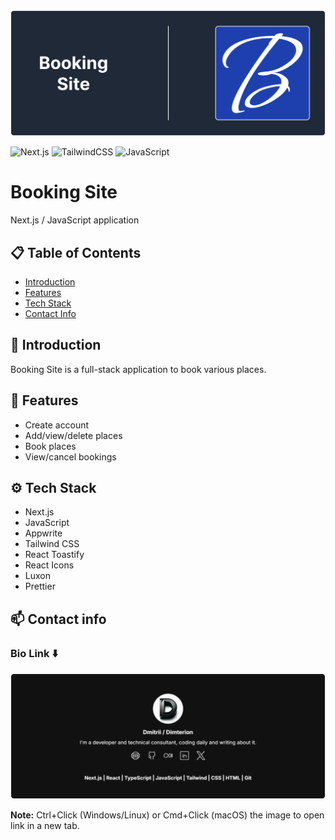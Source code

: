 <img src="./assets/images/booking-site_readme_header.svg" alt="Booking Site readme header" />

![Next.js](https://img.shields.io/badge/Next.js-000000?style=for-the-badge&logo=next.js&logoColor=white) ![TailwindCSS](https://img.shields.io/badge/Tailwind_CSS-38B2AC?style=for-the-badge&logo=tailwind-css&logoColor=white) ![JavaScript](https://img.shields.io/badge/JavaScript-F7DF1E?style=for-the-badge&logo=javascript&logoColor=black)

# Booking Site

Next.js / JavaScript application

## 📋 Table of Contents

- [Introduction](#introduction)
- [Features](#features)
- [Tech Stack](#tech-stack)
- [Contact Info](#contact-info)

## <a id="introduction"></a>🔎 Introduction

Booking Site is a full-stack application to book various places.

## <a id="features"></a>📌 Features

- Create account
- Add/view/delete places
- Book places
- View/cancel bookings

## <a id="tech-stack"></a>⚙️ Tech Stack

- Next.js
- JavaScript
- Appwrite
- Tailwind CSS
- React Toastify
- React Icons
- Luxon
- Prettier

## <a id="contact-info"></a>📫 Contact info

### Bio Link ⬇️

<a href="https://dimterion.bio.link/">
  <img src="https://raw.githubusercontent.com/Dimterion/Dimterion/1521172f216f8f90db6b3b986c1cbb19994847eb/images/bio_link_image.svg" alt="Dimterion Bio Link Image" />
</a>

**Note:** Ctrl+Click (Windows/Linux) or Cmd+Click (macOS) the image to open link in a new tab.
